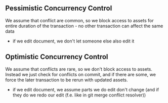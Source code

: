 ## Pessimistic Concurrency Control

We assume that conflict are common, so we block access to assets for entire 
duration of the transaction - no other transaction can affect the same data

- if we edit document, we don't let someone else also edit it

## Optimistic Concurrency Control

We assume that conflicts are rare, so we don't block access to assets. Instead
we just check for conflicts on commit, and if there are some, we force the later
transaction to be rerun with updated assets.

- if we edit document, we assume parts we do edit don't change (and if they
do we redo our edit (f.e. like in git merge conflict resolver))
